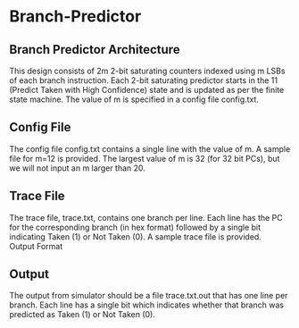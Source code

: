 # Branch-Predictor

## Branch Predictor Architecture
This design consists of 2m 2-bit saturating counters indexed using m LSBs of each branch instruction. Each 2-bit saturating predictor starts in the 11 (Predict Taken with High Confidence) state and is updated as per the finite state machine. The value of m is specified in a config file config.txt. 

## Config File
The config file config.txt contains a single line with the value of m. A sample file for m=12 is provided. The largest value of m is 32 (for 32 bit PCs), but we will not input an m larger than 20.

## Trace File
The trace file, trace.txt, contains one branch per line. Each line has the PC for the corresponding branch (in hex format) followed by a single bit indicating Taken (1) or Not Taken (0). A sample trace file is provided.  
Output Format

## Output
The output from simulator should be a file trace.txt.out that has one line per branch. Each line has a single bit which indicates whether that branch was predicted as Taken (1) or Not Taken (0).
